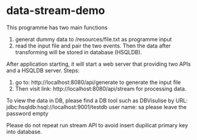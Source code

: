 # data-stream-demo

This programme has two main functions
1. generat dummy data to /resources/file.txt as programme input
2. read the input file and pair the two events. Then the data after transforming will be stored in database (HSQLDB).

After application starting, it will start a web server that providing two APIs and a HSQLDB server. 
Steps:
1. go to: http://localhost:8080/api/generate to generate the input file
2. Then visit link: http://localhost:8080/api/stream for processing data.

To view the data in DB, please find a DB tool such as DBVisulise by URL: jdbc:hsqldb:hsql://localhost:9001/testdb
user name: sa
please leave the password empty

Please do not repeat run stream API to avoid insert dupilicat primary key into database.

